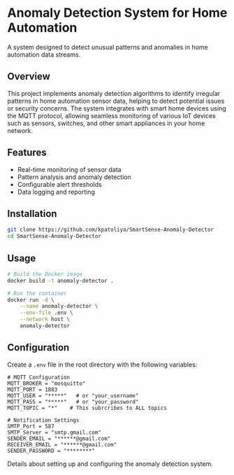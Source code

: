 # Anomaly Detection System for Home Automation

A system designed to detect unusual patterns and anomalies in home automation data streams.

## Overview

This project implements anomaly detection algorithms to identify irregular patterns in home automation sensor data, helping to detect potential issues or security concerns. The system integrates with smart home devices using the MQTT protocol, allowing seamless monitoring of various IoT devices such as sensors, switches, and other smart appliances in your home network.

## Features

- Real-time monitoring of sensor data
- Pattern analysis and anomaly detection
- Configurable alert thresholds
- Data logging and reporting

## Installation

```bash
git clone https://github.com/kpatoliya/SmartSense-Anomaly-Detector
cd SmartSense-Anomaly-Detector

```

## Usage

```bash
# Build the Docker image
docker build -t anomaly-detector .

# Run the container
docker run -d \
    --name anomaly-detector \
    --env-file .env \
    --network host \
    anomaly-detector
```

## Configuration

Create a `.env` file in the root directory with the following variables:

```env
# MQTT Configuration
MQTT_BROKER = "mosquitto"
MQTT_PORT = 1883
MQTT_USER = "*****"   # or "your_username"
MQTT_PASS = "*****"   # or "your_password"
MQTT_TOPIC = "*"    # This subrcribes to ALL topics

# Notification Settings
SMTP_Port = 587
SMTP_Server = "smtp.gmail.com"
SENDER_EMAIL = "******@gmail.com"
RECEIVER_EMAIL = "******@gmail.com"
SENDER_PASSWORD = "********"
```

Details about setting up and configuring the anomaly detection system.

